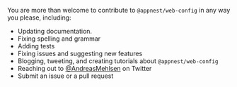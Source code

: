 You are more than welcome to contribute to `@appnest/web-config` in any way you please, including:

* Updating documentation.
* Fixing spelling and grammar
* Adding tests
* Fixing issues and suggesting new features
* Blogging, tweeting, and creating tutorials about `@appnest/web-config`
* Reaching out to [@AndreasMehlsen](https://twitter.com/AndreasMehlsen) on Twitter
* Submit an issue or a pull request